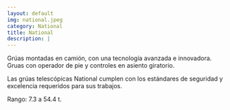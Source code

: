 ```yaml
---
layout: default
img: national.jpeg
category: National 
title: National
description: |
---
```

Grúas montadas en camión, con una tecnología avanzada e innovadora. Gruas con operador de pie y controles en asiento giratorio.

Las grúas telescópicas National cumplen con los estándares de seguridad y excelencia requeridos para sus trabajos.
 
Rango: 7.3 a 54.4 t.
